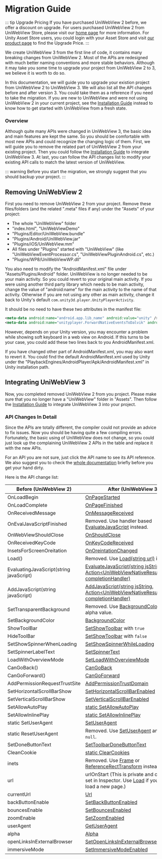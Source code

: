 # Migration Guide

::: tip Upgrade Pricing
If you have purchased UniWebView 2 before, we offer a discount on upgrade. For users purchased 
UniWebView 2 from UniWebView Store, please visit our [home page](https://uniwebview.com/#prices) for more information.
For Unity Asset Store users, you could login with your Asset Store and visit [our product page](https://www.assetstore.unity3d.com/#!/content/92605) 
to find the Upgrade Price.
:::

We create UniWebView 3 from the first line of code, it contains many breaking changes from UniWebView 2. 
Most of the APIs are redesigned with much better naming conventions and more stable behaviors. Although 
it may take you some time to upgrade your project from UniWebView 2 to 3, we believe it is worth to do so.

In this documentation, we will guide you to upgrade your existion project from UniWebView 2 to UniWebView 3.
We will also list all the API changes before and after version 3. You could take them as a reference if you 
need to take the migration. If you are new to UniWebView and were not using UniWebView 2 in your current project,
see the [Installation Guide](/latest/installation) instead to know how to get started with UniWebView from a fresh state.

### Overview

Although quite many APIs were changed in UniWebView 3, the basic idea and main features are kept the same. So you should 
be comfortable with most new APIs and could recognize the changing logic of them. First, we will guide you to remove the 
related part of UniWebView 2 from your existing project. Then you could follow the [Installation Guide](/latest/installation) 
to integrate UniWebView 3. At last, you can follow the API changes list to modify your existing API calls to match the latest 
version of UniWebView.

::: warning
Before you start the migration, we strongly suggest that you should backup your project.
:::

## Removing UniWebView 2

First you need to remove UniWebView 2 from your project. Remove these files/folders (and the 
related ".meta" files if any) under the "Assets" of your project:

- The whole "UniWebView" folder
- "index.html", "UniWebViewDemo"
- "Plugins/Editor/UniWebView.bundle"
- "Plugins/Android/UniWebView.jar"
- "Plugins/iOS/UniWebView.mm"
- All files under "Plugins" started with "UniWebView" (like "UniWebViewEventProcessor.cs", "UniWebViewPluginAndroid.cs", etc.)
- "Plugins/WP8/UniWebViewWP.dll"

You also need to modify the "AndroidManifest.xml" file under "Assets/Plugins/Android" folder. UniWebView is no longer needed to be your main activity. So you could revert to your original main activity. If you were using another third party library which needs to be main activity, change the value of "android:name" for the main activity to the name of that activity. Otherwise if you are not using any other as main activity, change it back to Unity's default `com.unity3d.player.UnityPlayerActivity`.

It should be no need to have these two attributes in the manifest file:

```xml
<meta-data android:name="android.app.lib_name" android:value="unity" />
<meta-data android:name="unityplayer.ForwardNativeEventsToDalvik" android:value="true" />
```

However, depends on your Unity version, you may encounter a problem while showing soft keyboard in a web view on Android. If this turns to be your case, you could add these two lines back to you AndroidManifest.xml.

If you have changed other part of AndroidManifest.xml, you may also want to revert it. You could find the default AndroidManifest.xml used by Unity under the "PlaybackEngines/AndroidPlayer/Apk/AndroidManifest.xml" in Unity installation path.

## Integrating UniWebView 3

Now, you completed removed UniWebView 2 from you project. Please make sure that you no longer have a "UniWebView" folder in "Assets". Then follow the [Installation Guide](/latest/installation) to integrate UniWebView 3 into your project.

### API Changes In Detail

Since the APIs are totally different, the compiler could not provide an advice to fix issues. Now you should be having quite a few compiling errors. Fortunately, the basic using of UniWebView does not change, so you could just look up the complaining UniWebView 2 APIs in the table and replace it with the new APIs.

For an API you are not sure, just click the API name to see its API reference. We also suggest you to check the [whole documentation](/latest/api/overview) briefly before you get your hand dirty.

Here is the API change list:


| Before (UniWebView 2)                   | After (UniWebView 3)                                                                                                                                    |
| --------------------------------------- | ------------------------------------------------------------------------------------------------------------------------------------------------------- |
| OnLoadBegin                             | [OnPageStarted](/latest/api/uniwebview.html?id=onpagestarted)                                                                                           |
| OnLoadComplete                          | [OnPageFinished](/latest/api/uniwebview.html?id=onpagefinished)                                                                                         |
| OnReceivedMessage                       | [OnMessageReceived](/latest/api/uniwebview.html?id=onmessagereceived)                                                                                   |
| OnEvalJavaScriptFinished                | Removed. Use handler based [EvaluateJavaScript](http://unidocs.onevcat.com/#/latest/api/uniwebview.html?id=evaluatejavascript) instead.                 |
| OnWebViewShouldClose                    | [OnShouldClose](/latest/api/uniwebview.html?id=onshouldclose)                                                                                           |
| OnReceivedKeyCode                       | [OnKeyCodeReceived](/latest/api/uniwebview.html?id=onkeycodereceived)                                                                                   |
| InsetsForScreenOreitation               | [OnOreintationChanged](/latest/api/uniwebview.html?id=onoreintationchanged)                                                                             |
| Load()                                  | Removed. Use [Load(string url)](/latest/api/uniwebview.html?id=load) instead.                                                                           |
| EvaluatingJavaScript(string javaScript) | [EvaluateJavaScript(string jsString, Action&lt;UniWebViewNativeResultPayload&gt; completionHandler)](/latest/api/uniwebview.html?id=evaluatejavascript) |
| AddJavaScript(string javaScript)        | [AddJavaScript(string jsString, Action&lt;UniWebViewNativeResultPayload&gt; completionHandler)](/latest/api/uniwebview.html?id=addjavascript)           |
| SetTransparentBackground                | Removed. Use [BackgroundColor](/latest/api/uniwebview.html?id=backgroundcolor) with 0 alpha value.                                                      |
| SetBackgroundColor                      | [BackgroundColor](/latest/api/uniwebview.html?id=backgroundcolor)                                                                                       |
| ShowToolBar                             | [SetShowToolbar](/latest/api/uniwebview.html?id=setshowtoolbar) with `true`                                                                             |
| HideToolBar                             | [SetShowToolbar](/latest/api/uniwebview.html?id=setshowtoolbar) with `false`                                                                            |
| SetShowSpinnerWhenLoading               | [SetShowSpinnerWhileLoading](/latest/api/uniwebview.html?id=setshowspinnerwhileloading)                                                                 |
| SetSpinnerLabelText                     | [SetSpinnerText](/latest/api/uniwebview.html?id=setspinnertext)                                                                                         |
| LoadWithOverviewMode                    | [SetLoadWithOverviewMode](/latest/api/uniwebview.html?id=setloadwithoverviewmode)                                                                       |
| CanGoBack()                             | [CanGoBack](/latest/api/uniwebview.html?id=cangoback)                                                                                                   |
| CanGoForward()                          | [CanGoForward](/latest/api/uniwebview.html?id=cangoforward)                                                                                             |
| AddPermissionRequestTrustSite           | [AddPermissionTrustDomain](/latest/api/uniwebview.html?id=addpermissiontrustdomain)                                                                     |
| SetHorizontalScrollBarShow              | [SetHorizontalScrollBarEnabled](/latest/api/uniwebview.html?id=sethorizontalscrollbarenabled)                                                           |
| SetVerticalScrollBarShow                | [SetVerticalScrollBarEnabled](/latest/api/uniwebview.html?id=setverticalscrollbarenabled)                                                               |
| SetAllowAutoPlay                        | [static SetAllowAutoPlay](/latest/api/uniwebview.html?id=setallowautoplay)                                                                              |
| SetAllowInlinePlay                      | [static SetAllowInlinePlay](/latest/api/uniwebview.html?id=setallowinlineplay)                                                                          |
| static SetUserAgent                     | [SetUserAgent](/latest/api/uniwebview.html?id=setuseragent)                                                                                             |
| static ResetUserAgent                   | Removed. Use [SetUserAgent](/latest/api/uniwebview.html?id=setuseragent) and pass `null`.                                                               |
| SetDoneButtonText                       | [SetToolbarDoneButtonText](/latest/api/uniwebview.html?id=settoolbardonebuttontext)                                                                     |
| CleanCookie                             | [static ClearCookies](/latest/api/uniwebview.html?id=clearcookies)                                                                                      |
| inets                                   | Removed. Use [Frame](/latest/api/uniwebview.html?id=frame) or [ReferenceRectTransform](/latest/api/uniwebview.html?id=referencerecttransform) instead.  |
| url                                     | urlOnStart (This is private and can only be set in Inspector. Use [Load](/latest/api/uniwebview.html?id=load) if you want to load a new page.)          |
| currentUrl                              | [Url](/latest/api/uniwebview.html?id=url)                                                                                                               |
| backButtonEnable                        | [SetBackButtonEnabled](/latest/api/uniwebview.html?id=setbackbuttonenabled)                                                                             |
| bouncesEnable                           | [SetBouncesEnabled](/latest/api/uniwebview.html?id=setbouncesenabled)                                                                                   |
| zoomEnable                              | [SetZoomEnabled](/latest/api/uniwebview.html?id=setzoomenabled)                                                                                         |
| userAgent                               | [GetUserAgent](/latest/api/uniwebview.html?id=getuseragent)                                                                                             |
| alpha                                   | [Alpha](/latest/api/uniwebview.html?id=alpha)                                                                                                           |
| openLinksInExternalBrowser              | [SetOpenLinksInExternalBrowser](/latest/api/uniwebview.html?id=setopenlinksinexternalbrowser)                                                           |
| immersiveMode                           | [SetImmersiveModeEnabled](/latest/api/uniwebview.html?id=setimmersivemodeenabled)                                                                       |
